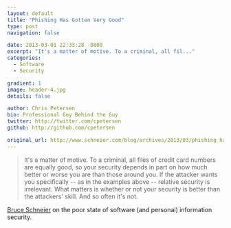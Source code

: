 ```yaml
---
layout: default
title: "Phishing Has Gotten Very Good"
type: post
navigation: false

date: 2013-03-01 22:33:28 -0800
excerpt: "It's a matter of motive. To a criminal, all fil..."
categories:
  - Software
  - Security

gradient: 1
image: header-4.jpg
details: false

author: Chris Petersen
bio: Professional Guy Behind the Guy
twitter: http://twitter.com/cpetersen
github: http://github.com/cpetersen

original_url: http://www.schneier.com/blog/archives/2013/03/phishing_has_go.html
---
```





 >  It's a matter of motive. To a criminal, all files of credit card numbers are equally good, so your security depends in part on how much better or worse you are than those around you. If the attacker wants you specifically -- as in the examples above -- relative security is irrelevant. What matters is whether or not your security is better than the attackers' skill. And so often it's not. 

  [Bruce Schneier](http://www.schneier.com)  on the poor state of software (and personal) information security. 
